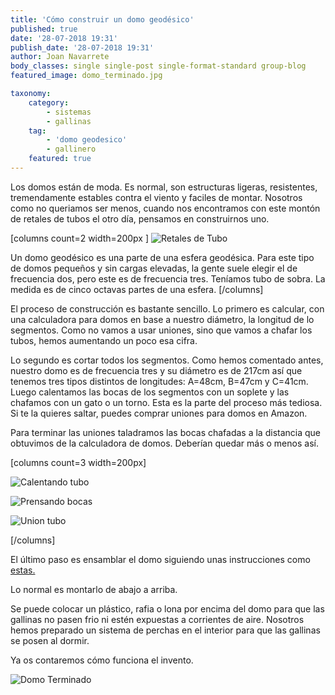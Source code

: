 ```yaml
---
title: 'Cómo construir un domo geodésico'
published: true
date: '28-07-2018 19:31'
publish_date: '28-07-2018 19:31'
author: Joan Navarrete
body_classes: single single-post single-format-standard group-blog
featured_image: domo_terminado.jpg

taxonomy:
    category:
        - sistemas
        - gallinas
    tag:
        - 'domo geodesico'
        - gallinero
    featured: true
---
```

Los domos están de moda. Es normal, son estructuras ligeras, resistentes, tremendamente estables contra el viento y faciles de montar. Nosotros como no queriamos ser menos, cuando nos encontramos con este montón de retales de tubos el otro día, pensamos en construirnos uno.


[columns count=2 width=200px ]
![Retales de Tubo](/images/domo/retales_de_tubo.jpg)


Un domo geodésico es una parte de una esfera geodésica. Para este tipo de domos pequeños y sin cargas elevadas, la gente suele elegir el de frecuencia dos, pero este es de frecuencia tres. Teníamos tubo de sobra. La medida es de cinco octavas partes de una esfera.
[/columns]    

El proceso de construcción es bastante sencillo. Lo primero es calcular, con una calculadora para domos en base a nuestro diámetro, la longitud de lo segmentos. Como no vamos a usar uniones, sino que vamos a chafar los tubos, hemos aumentando un poco esa cifra.

Lo segundo es cortar todos los segmentos. Como hemos comentado antes, nuestro domo es de frecuencia tres y su diámetro es de 217cm así que tenemos tres tipos distintos de longitudes: A=48cm, B=47cm y C=41cm. 
Luego calentamos las bocas de los segmentos con un soplete y las chafamos con un gato o un torno. Esta es la parte del proceso más tediosa. Si te la quieres saltar, puedes comprar uniones para domos en Amazon.

Para terminar las uniones taladramos las bocas chafadas a la distancia que obtuvimos de la calculadora de domos. Deberían quedar más o menos así.

[columns count=3 width=200px]

![Calentando tubo](/images/domo/calentando_tubo.jpg)


![Prensando bocas](/images/domo/prensando_bocas_tubo.JPG)


![Union tubo](/images/domo/union_tubo.jpg)


[/columns]



El último paso es ensamblar el domo siguiendo unas instrucciones como [estas.](https://simplydifferently.org/view/Data/Geodesic_Dome/dome/05-l3-1_2.map.png)

Lo normal es montarlo de abajo a arriba.


Se puede colocar un plástico, rafia o lona por encima del domo para que las gallinas no pasen frio ni estén expuestas a corrientes de aire. Nosotros hemos preparado un sistema de perchas en el interior para que las gallinas se posen al dormir.

Ya os contaremos cómo funciona el invento.

![Domo Terminado](/images/domo/domo_terminado.jpg)
